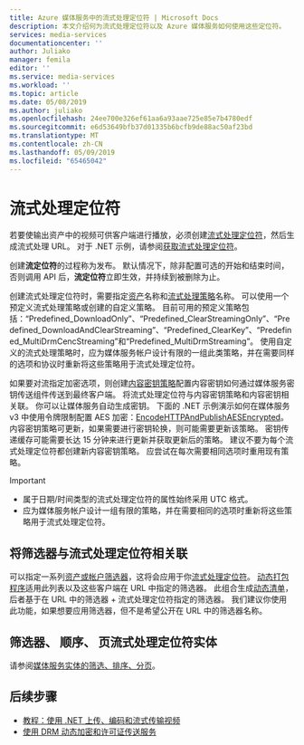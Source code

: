 ```yaml
---
title: Azure 媒体服务中的流式处理定位符 | Microsoft Docs
description: 本文介绍何为流式处理定位符以及 Azure 媒体服务如何使用这些定位符。
services: media-services
documentationcenter: ''
author: Juliako
manager: femila
editor: ''
ms.service: media-services
ms.workload: ''
ms.topic: article
ms.date: 05/08/2019
ms.author: juliako
ms.openlocfilehash: 24ee700e326ef61aa6a93aae725e85e7b4780edf
ms.sourcegitcommit: e6d53649bfb37d01335b6bcfb9de88ac50af23bd
ms.translationtype: MT
ms.contentlocale: zh-CN
ms.lasthandoff: 05/09/2019
ms.locfileid: "65465042"
---
```

# <a name="streaming-locators"></a>流式处理定位符

若要使输出资产中的视频可供客户端进行播放，必须创建[流式处理定位符](https://docs.microsoft.com/rest/api/media/streaminglocators)，然后生成流式处理 URL。 对于 .NET 示例，请参阅[获取流式处理定位符](stream-files-tutorial-with-api.md#get-a-streaming-locator)。

创建**流定位符**的过程称为发布。 默认情况下，除非配置可选的开始和结束时间，否则调用 API 后，**流定位符**立即生效，并持续到被删除为止。 

创建流式处理定位符时，需要指定[资产](https://docs.microsoft.com/rest/api/media/assets)名称和[流式处理策略](https://docs.microsoft.com/rest/api/media/streamingpolicies)名称。 可以使用一个预定义流式处理策略或创建的自定义策略。 目前可用的预定义策略包括：“Predefined_DownloadOnly”、“Predefined_ClearStreamingOnly”、“Predefined_DownloadAndClearStreaming”、“Predefined_ClearKey”、“Predefined_MultiDrmCencStreaming”和“Predefined_MultiDrmStreaming”。 使用自定义的流式处理策略时，应为媒体服务帐户设计有限的一组此类策略，并在需要同样的选项和协议时重新将这些策略用于流式处理定位符。 

如果要对流指定加密选项，则创建[内容密钥策略](https://docs.microsoft.com/rest/api/media/contentkeypolicies)配置内容密钥如何通过媒体服务密钥传送组件传送到最终客户端。 将流式处理定位符与内容密钥策略和内容密钥相关联。 你可以让媒体服务自动生成密钥。 下面的 .NET 示例演示如何在媒体服务 v3 中使用令牌限制配置 AES 加密：[EncodeHTTPAndPublishAESEncrypted](https://github.com/Azure-Samples/media-services-v3-dotnet-core-tutorials/tree/master/NETCore/EncodeHTTPAndPublishAESEncrypted)。 内容密钥策略可更新，如果需要进行密钥轮换，则可能需要更新该策略。 密钥传递缓存可能需要长达 15 分钟来进行更新并获取更新后的策略。 建议不要为每个流式处理定位符都创建新内容密钥策略。 应尝试在每次需要相同选项时重用现有策略。

> [!IMPORTANT]
> * 属于日期/时间类型的流式处理定位符的属性始终采用 UTC 格式。
> * 应为媒体服务帐户设计一组有限的策略，并在需要相同的选项时重新将这些策略用于流式处理定位符。 

## <a name="associate-filters-with-streaming-locators"></a>将筛选器与流式处理定位符相关联

可以指定一系列[资产或帐户筛选器](filters-concept.md)，这将会应用于你[流式处理定位符](https://docs.microsoft.com/rest/api/media/streaminglocators/create#request-body)。 [动态打包程序](dynamic-packaging-overview.md)适用此列表以及这些客户端在 URL 中指定的筛选器。 此组合生成[动态清单](filters-dynamic-manifest-overview.md)，后者基于在 URL 中的筛选器 + 流式处理定位符指定的筛选器。 我们建议你使用此功能，如果想要应用筛选器，但不是希望公开在 URL 中的筛选器名称。

## <a name="filter-order-page-streaming-locator-entities"></a>筛选器、 顺序、 页流式处理定位符实体

请参阅[媒体服务实体的筛选、排序、分页](entities-overview.md)。

## <a name="next-steps"></a>后续步骤

* [教程：使用 .NET 上传、编码和流式传输视频](stream-files-tutorial-with-api.md)
* [使用 DRM 动态加密和许可证传送服务](protect-with-drm.md)

